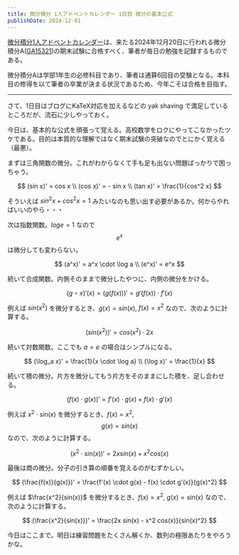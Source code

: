 ```yaml
---
title: 微分積分 1人アドベントカレンダー 1日目 微分の基本公式
publishDate: 2024-12-01
---
```


[微分積分1人アドベントカレンダー](https://adventar.org/calendars/9959)は、来たる2024年12月20日に行われる微分積分A([GA15321](https://kdb.tsukuba.ac.jp/syllabi/2024/GA15321/jpn))の期末試験に合格すべく、筆者が毎日の勉強を記録するものである。

微分積分Aは学部1年生の必修科目であり、筆者は通算6回目の受験となる。本科目の修得を以て筆者の卒業が決まる状況であるため、今年こそは合格を目指す。

---

さて、1日目はブログにKaTeX対応を加えるなどの yak shaving で満足しているところだが、流石に少しやっておく。

今日は、基本的な公式を頑張って覚える。高校数学をロクにやってこなかったツケである。目的は本質的な理解ではなく期末試験の突破なのでとにかく覚える（最悪）。

まずは三角関数の微分。これがわからなくて手も足も出ない問題ばっかりで困っちゃう。

$$
(sin x)' = cos x \\
(cos x)' = - sin x \\
(tan x)' = \frac{1}{cos^2 x}
$$

そういえば $sin^2x + cos^2x = 1$ みたいなのも思い出す必要があるか。何からやればいいのやら・・・

次は指数関数。$log e = 1$ なので $$e^x$$ は微分しても変わらない。

$$
(a^x)' = a^x \cdot \log a \\
(e^x)' = e^x
$$

続いて合成関数。内側そのままで微分したやつに、内側の微分をかける。

$$
(g \circ x)'(x) = (g(f(x)))' = g'(f(x)) \cdot f'(x)
$$

例えば $sin(x^2)$ を微分するとき、$g(x) = sin(x)$, $f(x) = x^2$ なので、次のように計算する。

$$
(sin(x^2))' = cos(x^2) \cdot 2x
$$

続いて対数関数。ここでも $a = e$ の場合はシンプルになる。

$$
(\log_a x)' = \frac{1}{x \cdot \log a} \\
(\log x)' = \frac{1}{x}
$$

続いて積の微分。片方を微分してもう片方をそのままにした積を、足し合わせる。

$$
(f(x) \cdot g(x))' = f'(x) \cdot g(x) + f(x) \cdot g'(x)
$$

例えば $x^2 \cdot sin(x)$ を微分するとき、$f(x) = x^2$, $$g(x) = sin(x)$$ なので、次のように計算する。

$$
(x^2 \cdot sin(x))' = 2x sin(x) + x^2 cos(x)
$$

最後は商の微分。分子の引き算の順番を覚えるのがむずかしい。

$$
(\frac{f(x)}{g(x)})' = \frac{f'(x) \cdot g(x) - f(x) \cdot g'(x)}{g(x)^2}
$$

例えば $\frac{x^2}{sin(x)}$ を微分するとき、$f(x) = x^2$, $g(x) = sin(x)$ なので、次のように計算する。

$$
(\frac{x^2}{sin(x)})' = \frac{2x sin(x) - x^2 cos(x)}{sin(x)^2}
$$

今日はここまで。明日は練習問題をたくさん解くか、数列の極限あたりをやろうかな。
